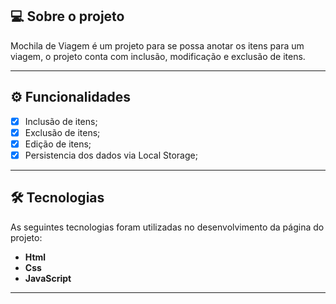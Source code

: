 ## 💻 Sobre o projeto

Mochila de Viagem é um projeto para se possa anotar os itens para um viagem, o projeto conta com inclusão, modificação e exclusão de itens.

---

## ⚙️ Funcionalidades

- [x] Inclusão de itens;
- [x] Exclusão de itens;
- [x] Edição de itens;
- [x] Persistencia dos dados via Local Storage;

---

## 🛠 Tecnologias

As seguintes tecnologias foram utilizadas no desenvolvimento da página do projeto:

- **Html**
- **Css**
- **JavaScript**

---